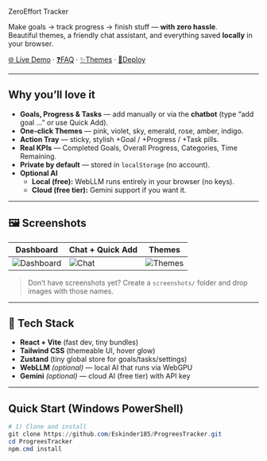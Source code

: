   ZeroEffort Tracker

Make goals → track progress → finish stuff — **with zero hassle**.  
Beautiful themes, a friendly chat assistant, and everything saved **locally** in your browser.

[🌐 Live Demo](https://Eskinder185.github.io/ProgreesTracker/) · [❓FAQ](#-faq) · [✨Themes](#-themes) · [🚀Deploy](#-deploy-to-github-pages)

---

##  Why you’ll love it

- **Goals, Progress & Tasks** — add manually or via the **chatbot** (type “add goal …” or use Quick Add).
- **One-click Themes** — pink, violet, sky, emerald, rose, amber, indigo.
- **Action Tray** — sticky, stylish +Goal / +Progress / +Task pills.
- **Real KPIs** — Completed Goals, Overall Progress, Categories, Time Remaining.
- **Private by default** — stored in `localStorage` (no account).
- **Optional AI**  
  - **Local (free):** WebLLM runs entirely in your browser (no keys).  
  - **Cloud (free tier):** Gemini support if you want it.

---

## 🖼 Screenshots

| Dashboard | Chat + Quick Add | Themes |
|---|---|---|
| ![Dashboard](./screenshots/dashboard.png) | ![Chat](./screenshots/chat.png) | ![Themes](./screenshots/themes.png) |

> Don’t have screenshots yet? Create a `screenshots/` folder and drop images with those names.

---

## 🧩 Tech Stack

- **React + Vite** (fast dev, tiny bundles)
- **Tailwind CSS** (themeable UI, hover glow)
- **Zustand** (tiny global store for goals/tasks/settings)
- **WebLLM** *(optional)* — local AI that runs via WebGPU
- **Gemini** *(optional)* — cloud AI (free tier) with API key

---

##  Quick Start (Windows PowerShell)

```powershell
# 1) Clone and install
git clone https://github.com/Eskinder185/ProgreesTracker.git
cd ProgreesTracker
npm.cmd install

